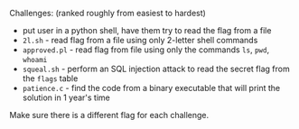 Challenges: (ranked roughly from easiest to hardest)
 -  put user in a python shell, have them try to read the flag from a file
 -  `2l.sh` - read flag from a file using only 2-letter shell commands
 -  `approved.pl` - read flag from file using only the commands `ls`, `pwd`, `whoami`
 -  `squeal.sh` - perform an SQL injection attack to read the secret flag from the `flags` table
 -  `patience.c` - find the code from a binary executable that will print the solution in 1 year's time

Make sure there is a different flag for each challenge.
